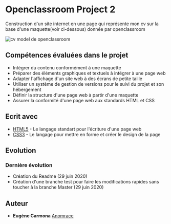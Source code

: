 # Openclassroom Project 2
Construction d'un site internet en une page qui représente mon cv sur la base d'une maquette(voir ci-dessous) donnée par openclassroom 

<img src="https://user.oc-static.com/upload/2019/04/12/15550721972967_Resume%20-%203.png" alt="cv model de openclassroom">

## Compétences évaluées dans le projet 

- Intégrer du contenu conformément à une maquette
- Préparer des éléments graphiques et textuels à intégrer à une page web
- Adapter l'affichage d'un site web à des écrans de petite taille
- Utiliser un système de gestion de versions pour le suivi du projet et son hébergement
- Définir la structure d'une page web à partir d'une maquette
- Assurer la conformité d'une page web aux standards HTML et CSS

## Ecrit avec 

* [HTML5](https://www.w3schools.com/html/) - Le langage standart pour l'écriture d'une page web
* [CSS3](https://www.w3schools.com/css/default.asp) - Le langage pour mettre en forme et créer le design de la page

## Evolution

### Dernière évolution 

- Création du Readme (29 juin 2020)
- Création d'une branche test pour faire les modifications rapides sans toucher à la branche Master (29 juin 2020)

## Auteur

* **Eugène Carmona** [Anomrace](https://anomrace.github.io/CV/)
